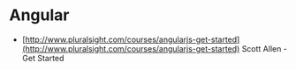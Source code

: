 # Angular #
 - [http://www.pluralsight.com/courses/angularjs-get-started](http://www.pluralsight.com/courses/angularjs-get-started) Scott Allen - Get Started